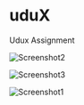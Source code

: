 # uduX

Udux Assignment


![Screenshot2](https://user-images.githubusercontent.com/49109632/108923811-c37e9b80-7639-11eb-9786-40e9b6253a85.jpeg)


![Screenshot3](https://user-images.githubusercontent.com/49109632/108923839-d2fde480-7639-11eb-8299-0e42f6576a1f.jpeg)


![Screenshot1](https://user-images.githubusercontent.com/49109632/108923861-dabd8900-7639-11eb-8eb0-e8ae2c3f3f6c.jpeg)




